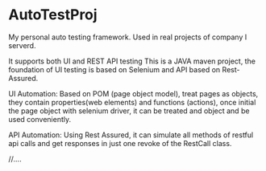 # AutoTestProj
My personal auto testing framework. Used in real projects of company I serverd.

It supports both UI and REST API testing
This is a JAVA maven project, the foundation of UI testing is based on Selenium and API based on Rest-Assured.

UI Automation:
Based on POM (page object model), treat pages as objects, they contain properties(web elements) and functions (actions), once initial the page object with selenium driver, it can be treated and object and be used conveniently.

API Automation:
Using Rest Assured, it can simulate all methods of restful api calls and get responses in just one revoke of the RestCall class.

//....

